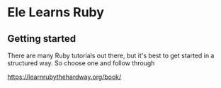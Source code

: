 # Ele Learns Ruby

## Getting started
There are many Ruby tutorials out there, but it's best to get started in a structured way. So choose one and follow through

https://learnrubythehardway.org/book/
